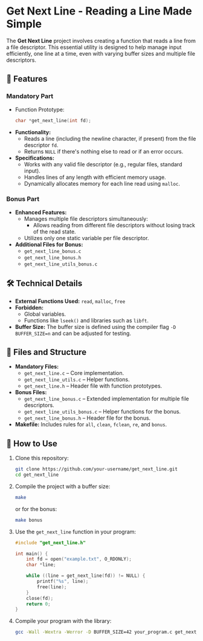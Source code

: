 
# Get Next Line - Reading a Line Made Simple

The **Get Next Line** project involves creating a function that reads a line from a file descriptor. This essential utility is designed to help manage input efficiently, one line at a time, even with varying buffer sizes and multiple file descriptors.

## 🚀 Features

### Mandatory Part
- Function Prototype: 
  ```c
  char *get_next_line(int fd);
  ```
- **Functionality:**
  - Reads a line (including the newline character, if present) from the file descriptor `fd`.
  - Returns `NULL` if there's nothing else to read or if an error occurs.
- **Specifications:**
  - Works with any valid file descriptor (e.g., regular files, standard input).
  - Handles lines of any length with efficient memory usage.
  - Dynamically allocates memory for each line read using `malloc`.

### Bonus Part
- **Enhanced Features:**
  - Manages multiple file descriptors simultaneously:
    - Allows reading from different file descriptors without losing track of the read state.
  - Utilizes only one static variable per file descriptor.
- **Additional Files for Bonus:**
  - `get_next_line_bonus.c`
  - `get_next_line_bonus.h`
  - `get_next_line_utils_bonus.c`

## 🛠️ Technical Details
- **External Functions Used:** `read`, `malloc`, `free`
- **Forbidden:**
  - Global variables.
  - Functions like `lseek()` and libraries such as `libft`.
- **Buffer Size:** The buffer size is defined using the compiler flag `-D BUFFER_SIZE=n` and can be adjusted for testing.

## 📂 Files and Structure
- **Mandatory Files:**
  - `get_next_line.c` – Core implementation.
  - `get_next_line_utils.c` – Helper functions.
  - `get_next_line.h` – Header file with function prototypes.
- **Bonus Files:**
  - `get_next_line_bonus.c` – Extended implementation for multiple file descriptors.
  - `get_next_line_utils_bonus.c` – Helper functions for the bonus.
  - `get_next_line_bonus.h` – Header file for the bonus.
- **Makefile:** Includes rules for `all`, `clean`, `fclean`, `re`, and `bonus`.

## 🔧 How to Use

1. Clone this repository:
   ```bash
   git clone https://github.com/your-username/get_next_line.git
   cd get_next_line
   ```
2. Compile the project with a buffer size:
   ```bash
   make
   ```
   or for the bonus:
   ```bash
   make bonus
   ```
3. Use the `get_next_line` function in your program:
   ```c
   #include "get_next_line.h"

   int main() {
       int fd = open("example.txt", O_RDONLY);
       char *line;

       while ((line = get_next_line(fd)) != NULL) {
           printf("%s", line);
           free(line);
       }
       close(fd);
       return 0;
   }
   ```
4. Compile your program with the library:
   ```bash
   gcc -Wall -Wextra -Werror -D BUFFER_SIZE=42 your_program.c get_next_line.c get_next_line_utils.c -o your_program
   ```
